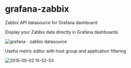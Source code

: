 # grafana-zabbix
Zabbix API datasource for Grafana dashboard

Display your Zabbix data directly in Grafana dashboards

![grafana - zabbix datasource](https://cloud.githubusercontent.com/assets/4932851/7454206/34bf9f8c-f27a-11e4-8e96-a73829f188c4.png)

Useful metric editor with host group and application filtering

![2015-05-02 15-52-53](https://cloud.githubusercontent.com/assets/4932851/7441162/4f6af788-f0e4-11e4-887b-34d987d00c40.png)
